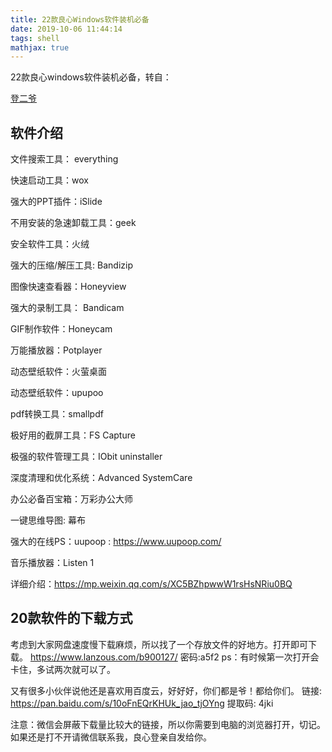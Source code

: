 ```yaml
---
title: 22款良心Windows软件装机必备
date: 2019-10-06 11:44:14
tags: shell
mathjax: true
---
```


22款良心windows软件装机必备，转自：

[登二爷](https://www.bilibili.com/video/av64061368)

<!--more-->

## 软件介绍

文件搜索工具： everything

快速启动工具：wox

强大的PPT插件：iSlide

不用安装的急速卸载工具：geek

安全软件工具：火绒

强大的压缩/解压工具: Bandizip

图像快速查看器：Honeyview

强大的录制工具： Bandicam

GIF制作软件：Honeycam

万能播放器：Potplayer

动态壁纸软件：火萤桌面

动态壁纸软件：upupoo

pdf转换工具：smallpdf

极好用的截屏工具：FS Capture

极强的软件管理工具：IObit uninstaller

深度清理和优化系统：Advanced SystemCare

办公必备百宝箱：万彩办公大师

一键思维导图: 幕布

强大的在线PS：uupoop : https://www.uupoop.com/

音乐播放器：Listen 1 

详细介绍：https://mp.weixin.qq.com/s/XC5BZhpwwW1rsHsNRiu0BQ

## 20款软件的下载方式

考虑到大家网盘速度慢下载麻烦，所以找了一个存放文件的好地方。打开即可下载。
https://www.lanzous.com/b900127/ 
密码:a5f2
ps：有时候第一次打开会卡住，多试两次就可以了。

又有很多小伙伴说他还是喜欢用百度云，好好好，你们都是爷！都给你们。
链接: https://pan.baidu.com/s/10oFnEQrKHUk_jao_tjOYng 
提取码: 4jki

注意：微信会屏蔽下载量比较大的链接，所以你需要到电脑的浏览器打开，切记。如果还是打不开请微信联系我，良心登亲自发给你。